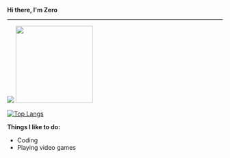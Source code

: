 **Hi there, I'm Zero**
<hr />
<img src="https://img.shields.io/badge/slashDEV-slash-red"/>

<img height="180em" src="https://github-readme-stats.vercel.app/api?username=zer0less&show_icons=true&hide_border=true&count_private=true&include_all_commits=true&title_color=f00&text_color=ffa500&icon_color=f00&bg_color=000" />

[![Top Langs](https://github-readme-stats.vercel.app/api/top-langs/?username=zer0less&hide_border=true&layout=compact&title_color=f00&text_color=ffa500&icon_color=f00&bg_color=000)](https://github.com/zer0less/github-readme-stats)

**Things I like to do:**
 - Coding
 - Playing video games

